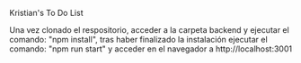Kristian's To Do List

Una vez clonado el respositorio, acceder a la carpeta backend y ejecutar el comando: "npm install", tras haber finalizado la instalación ejecutar el comando: "npm run start" y acceder en el navegador a http://localhost:3001
